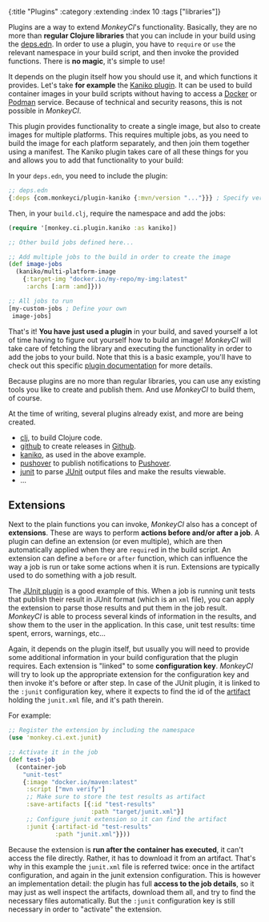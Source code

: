 {:title "Plugins"
 :category :extending
 :index 10
 :tags ["libraries"]}

Plugins are a way to extend *MonkeyCI*'s functionality.  Basically, they are
no more than **regular Clojure libraries** that you can include in your build using
the [deps.edn](deps/).  In order to use a plugin, you have to `require` or
`use` the relevant namespace in your build script, and then invoke the provided
functions.  There is **no magic**, it's simple to use!

It depends on the plugin itself how you should use it, and which functions it
provides.  Let's take **for example** the [Kaniko plugin](https://github.com/monkey-projects/plugin-kaniko).
It can be used to build container images in your build scripts without having to
access a [Docker](https://docker.io) or [Podman](https://podman.io) service.
Because of technical and security reasons, this is not possible in *MonkeyCI*.

This plugin provides functionality to create a single image, but also to create
images for multiple platforms.  This requires multiple jobs, as you need to build
the image for each platform separately, and then join them together using a manifest.
The Kaniko plugin takes care of all these things for you and allows you to add that
functionality to your build:

In your `deps.edn`, you need to include the plugin:
```clojure
;; deps.edn
{:deps {com.monkeyci/plugin-kaniko {:mvn/version "..."}}} ; Specify version
```

Then, in your `build.clj`, require the namespace and add the jobs:
```clojure
(require '[monkey.ci.plugin.kaniko :as kaniko])

;; Other build jobs defined here...

;; Add multiple jobs to the build in order to create the image
(def image-jobs
  (kaniko/multi-platform-image
    {:target-img "docker.io/my-repo/my-img:latest"
     :archs [:arm :amd]}))

;; All jobs to run
[my-custom-jobs ; Define your own
 image-jobs]
```

That's it!  **You have just used a plugin** in your build, and saved yourself a lot of
time having to figure out yourself how to build an image!  *MonkeyCI* will take care of
fetching the library and executing the functionality in order to add the jobs to your
build.  Note that this is a basic example, you'll have to check out this specific
[plugin documentation](https://github.com/monkey-projects/plugin-kaniko) for more details.

Because plugins are no more than regular libraries, you can use any existing tools you
like to create and publish them.  And use *MonkeyCI* to build them, of course.

At the time of writing, several plugins already exist, and more are being created.

 - [clj](https://github.com/monkey-projects/plugin-clj), to build Clojure code.
 - [github](https://github.com/monkey-projects/plugin-github) to create releases in [Github](https://github.com).
 - [kaniko](https://github.com/monkey-projects/plugin-kaniko), as used in the above example.
 - [pushover](https://github.com/monkey-projects/plugin-pushover) to publish notifications to [Pushover](https://pushover.net).
 - [junit](https://github.com/monkey-projects/plugin-junit) to parse [JUnit](https://junit.org) output files and make the results viewable.
 - ...

## Extensions

Next to the plain functions you can invoke, *MonkeyCI* also has a concept of **extensions**.
These are ways to perform **actions before and/or after a job**.  A plugin can define an
extension (or even multiple), which are then automatically applied when they are `require`d
in the build script.  An extension can define a `before` or `after` function, which can
influence the way a job is run or take some actions when it is run.  Extensions are typically
used to do something with a job result.

The [JUnit plugin](https://github.com/monkey-projects/plugin-junit) is a good example of this.
When a job is running unit tests that publish their result in JUnit format (which is an `xml`
file), you can apply the extension to parse those results and put them in the job result.
*MonkeyCI* is able to process several kinds of information in the results, and show them
to the user in the application.  In this case, unit test results: time spent, errors, warnings,
etc...

Again, it depends on the plugin itself, but usually you will need to provide some additional
information in your build configuration that the plugin requires.  Each extension is "linked" to
some **configuration key**.  *MonkeyCI* will try to look up the appropriate extension for the
configuration key and then invoke it's before or after step.  In case of the JUnit plugin, it
is linked to the `:junit` configuration key, where it expects to find the id of the
[artifact](artifacts/) holding the `junit.xml` file, and it's path therein.

For example:
```clojure
;; Register the extension by including the namespace
(use 'monkey.ci.ext.junit)

;; Activate it in the job
(def test-job
  (container-job
    "unit-test"
    {:image "docker.io/maven:latest"
     :script ["mvn verify"]
     ;; Make sure to store the test results as artifact
     :save-artifacts [{:id "test-results"
                       :path "target/junit.xml"}]
     ;; Configure junit extension so it can find the artifact
     :junit {:artifact-id "test-results"
             :path "junit.xml"}}))
```
Because the extension is **run after the container has executed**, it can't access the file
directly.  Rather, it has to download it from an artifact.  That's why in this example
the `junit.xml` file is referred twice: once in the artifact configuration, and again
in the junit extension configuration.  This is however an implementation detail: the
plugin has full **access to the job details**, so it may just as well inspect the artifacts,
download them all, and try to find the necessary files automatically.  But the `:junit`
configuration key is still necessary in order to "activate" the extension.